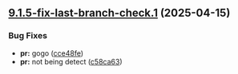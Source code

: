 ## [9.1.5-fix-last-branch-check.1](https://github.com/TechnologyEnhancedLearning/GitPageBlazorWASM/compare/v9.1.4...v9.1.5-fix-last-branch-check.1) (2025-04-15)


### Bug Fixes

* **pr:** gogo ([cce48fe](https://github.com/TechnologyEnhancedLearning/GitPageBlazorWASM/commit/cce48feb3cf1aa73005bbc44f6e798792d63edc3))
* **pr:** not being detect ([c58ca63](https://github.com/TechnologyEnhancedLearning/GitPageBlazorWASM/commit/c58ca63c40cac107205467e022fefa54eda9f54c))
